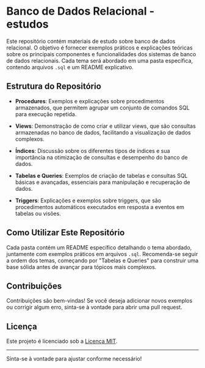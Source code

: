 # Banco de Dados Relacional - estudos

Este repositório contém materiais de estudo sobre banco de dados relacional. O objetivo é fornecer exemplos práticos e explicações teóricas sobre os principais componentes e funcionalidades dos sistemas de banco de dados relacionais. Cada tema será abordado em uma pasta específica, contendo arquivos `.sql` e um README explicativo.

## Estrutura do Repositório

- **Procedures**: Exemplos e explicações sobre procedimentos armazenados, que permitem agrupar um conjunto de comandos SQL para execução repetida.

- **Views**: Demonstração de como criar e utilizar views, que são consultas armazenadas no banco de dados, facilitando a visualização de dados complexos.

- **Índices**: Discussão sobre os diferentes tipos de índices e sua importância na otimização de consultas e desempenho do banco de dados.

- **Tabelas e Queries**: Exemplos de criação de tabelas e consultas SQL básicas e avançadas, essenciais para manipulação e recuperação de dados.

- **Triggers**: Explicações e exemplos sobre triggers, que são procedimentos automáticos executados em resposta a eventos em tabelas ou visões.

## Como Utilizar Este Repositório

Cada pasta contém um README específico detalhando o tema abordado, juntamente com exemplos práticos em arquivos `.sql`. Recomenda-se seguir a ordem dos temas, começando por "Tabelas e Queries" para construir uma base sólida antes de avançar para tópicos mais complexos.

## Contribuições

Contribuições são bem-vindas! Se você deseja adicionar novos exemplos ou corrigir algum erro, sinta-se à vontade para abrir uma pull request.

## Licença

Este projeto é licenciado sob a [Licença MIT](LICENSE).

---

Sinta-se à vontade para ajustar conforme necessário!
